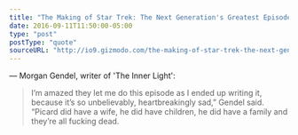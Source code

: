 ```yaml
---
title: "The Making of Star Trek: The Next Generation's Greatest Episode, 'The Inner Light'"
date: 2016-09-11T11:50:00-05:00
type: "post"
postType: "quote"
sourceURL: "http://io9.gizmodo.com/the-making-of-star-trek-the-next-generations-greatest-1786330645"
---
```

— Morgan Gendel, writer of 'The Inner Light':

>I’m amazed they let me do this episode as I ended up writing it, because it’s so unbelievably, heartbreakingly sad,” Gendel said. “Picard did have a wife, he did have children, he did have a family and they’re all fucking dead.

